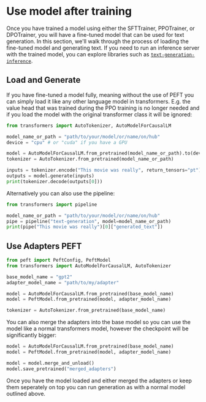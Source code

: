 # Use model after training

Once you have trained a model using either the SFTTrainer, PPOTrainer, or DPOTrainer, you will have a fine-tuned model that can be used for text generation. In this section, we'll walk through the process of loading the fine-tuned model and generating text. If you need to run an inference server with the trained model, you can explore libraries such as [`text-generation-inference`](https://github.com/huggingface/text-generation-inference).

## Load and Generate

If you have fine-tuned a model fully, meaning without the use of PEFT you can simply load it like any other language model in transformers. E.g. the value head that was trained during the PPO training is no longer needed and if you load the model with the original transformer class it will be ignored:

```python
from transformers import AutoTokenizer, AutoModelForCausalLM

model_name_or_path = "path/to/your/model/or/name/on/hub"
device = "cpu" # or "cuda" if you have a GPU

model = AutoModelForCausalLM.from_pretrained(model_name_or_path).to(device)
tokenizer = AutoTokenizer.from_pretrained(model_name_or_path)

inputs = tokenizer.encode("This movie was really", return_tensors="pt").to(device)
outputs = model.generate(inputs)
print(tokenizer.decode(outputs[0]))
```

Alternatively you can also use the pipeline:

```python
from transformers import pipeline

model_name_or_path = "path/to/your/model/or/name/on/hub"
pipe = pipeline("text-generation", model=model_name_or_path)
print(pipe("This movie was really")[0]["generated_text"])
```

## Use Adapters PEFT

```python
from peft import PeftConfig, PeftModel
from transformers import AutoModelForCausalLM, AutoTokenizer

base_model_name = "gpt2"
adapter_model_name = "path/to/my/adapter"

model = AutoModelForCausalLM.from_pretrained(base_model_name)
model = PeftModel.from_pretrained(model, adapter_model_name)

tokenizer = AutoTokenizer.from_pretrained(base_model_name)
```

You can also merge the adapters into the base model so you can use the model like a normal transformers model, however the checkpoint will be significantly bigger:

```python
model = AutoModelForCausalLM.from_pretrained(base_model_name)
model = PeftModel.from_pretrained(model, adapter_model_name)

model = model.merge_and_unload()
model.save_pretrained("merged_adapters")
```

Once you have the model loaded and either merged the adapters or keep them seperately on top you can run generation as with a normal model outlined above.
